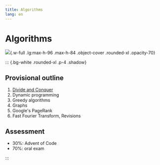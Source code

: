 ```yaml
---
title: Algorithms
lang: en
---
```


# Algorithms

![](/images/SA4T.webp){.w-full .lg:max-h-96 .max-h-84 .object-cover .rounded-xl .opacity-70}

::: {.bg-white .rounded-xl .p-4 .shadow}

## Provisional outline

1. [Divide and Conquer](/SA4T/slides/01-divide-and-conquer)
2. Dynamic programming
3. Greedy algorithms
4. Graphs
5. Google's PageRank
6. Fast Fourier Transform, Revisions

## Assessment

- 30%: Advent of Code
- 70%: oral exam

:::